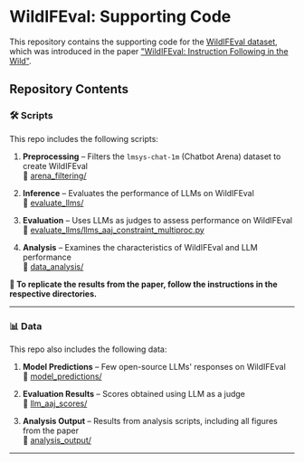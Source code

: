 # WildIFEval: Supporting Code

This repository contains the supporting code for the <a href="https://huggingface.co/datasets/gililior/wild-if-eval" target="_blank">WildIFEval dataset</a>, which was introduced in the paper <a href="PAPER_LINK_HERE" target="_blank">"WildIFEval: Instruction Following in the Wild"</a>.

## Repository Contents

### 🛠️ **Scripts**
This repo includes the following scripts:

1. **Preprocessing** – Filters the `lmsys-chat-1m` (Chatbot Arena) dataset to create WildIFEval  
   📂 [arena_filtering/](arena_filtering)
   
2. **Inference** – Evaluates the performance of LLMs on WildIFEval  
   📂 [evaluate_llms/](evaluate_llms)

3. **Evaluation** – Uses LLMs as judges to assess performance on WildIFEval  
   📄 [evaluate_llms/llms_aaj_constraint_multiproc.py](evaluate_llms/llms_aaj_constraint_multiproc.py)

4. **Analysis** – Examines the characteristics of WildIFEval and LLM performance  
   📂 [data_analysis/](data_analysis)

**🔹 To replicate the results from the paper, follow the instructions in the respective directories.**

---

### 📊 **Data**
This repo also includes the following data:

1. **Model Predictions** – Few open-source LLMs' responses on WildIFEval  
   📂 [model_predictions/](model_predictions)

2. **Evaluation Results** – Scores obtained using LLM as a judge  
   📂 [llm_aaj_scores/](llm_aaj_scores)

3. **Analysis Output** – Results from analysis scripts, including all figures from the paper  
   📂 [analysis_output/](analysis_output)

---
